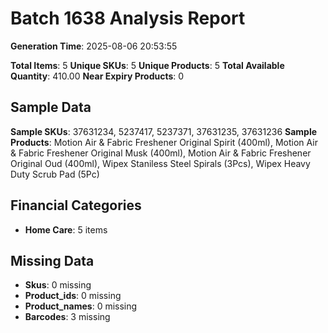 # Batch 1638 Analysis Report

**Generation Time**: 2025-08-06 20:53:55

**Total Items**: 5
**Unique SKUs**: 5
**Unique Products**: 5
**Total Available Quantity**: 410.00
**Near Expiry Products**: 0

## Sample Data
**Sample SKUs**: 37631234, 5237417, 5237371, 37631235, 37631236
**Sample Products**: Motion Air & Fabric Freshener Original Spirit (400ml), Motion Air & Fabric Freshener Original Musk (400ml), Motion Air & Fabric Freshener Original Oud (400ml), Wipex Staniless Steel Spirals (3Pcs), Wipex Heavy Duty Scrub Pad (5Pc)

## Financial Categories
- **Home Care**: 5 items

## Missing Data
- **Skus**: 0 missing
- **Product_ids**: 0 missing
- **Product_names**: 0 missing
- **Barcodes**: 3 missing
